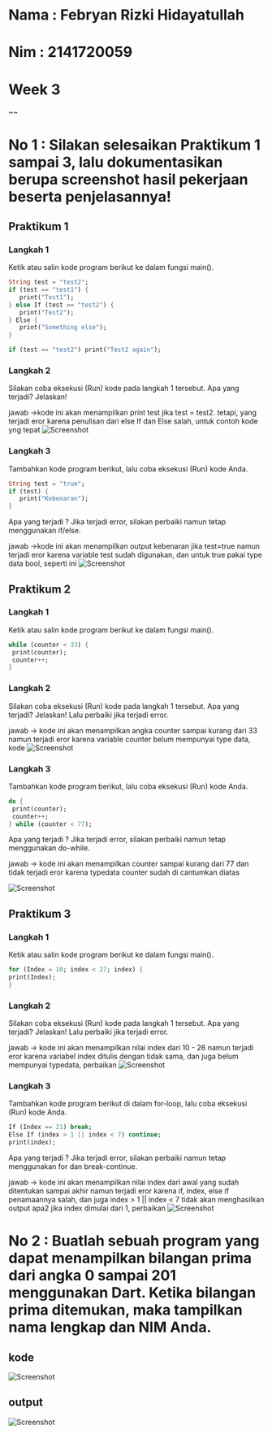 # Nama : Febryan Rizki Hidayatullah
# Nim : 2141720059
# Week 3

~~
# No 1 : Silakan selesaikan Praktikum 1 sampai 3, lalu dokumentasikan berupa screenshot hasil pekerjaan beserta penjelasannya!  
## Praktikum 1
### Langkah 1
Ketik atau salin kode program berikut ke dalam fungsi main().
```dart
String test = "test2";
if (test == "test1") {
   print("Test1");
} else If (test == "test2") {
   print("Test2");
} Else {
   print("Something else");
}

if (test == "test2") print("Test2 again");
```
### Langkah 2
Silakan coba eksekusi (Run) kode pada langkah 1 tersebut. Apa yang terjadi? Jelaskan!

jawab ->kode ini akan menampilkan print test jika test = test2. tetapi, yang terjadi eror karena penulisan dari else If dan Else salah, untuk contoh kode yng tepat
![Screenshot](docs/P1L1.png)

### Langkah 3
Tambahkan kode program berikut, lalu coba eksekusi (Run) kode Anda.
```dart
String test = "true";
if (test) {
   print("Kebenaran");
}
```
Apa yang terjadi ? Jika terjadi error, silakan perbaiki namun tetap menggunakan if/else.

 jawab ->kode ini akan menampilkan output kebenaran jika test=true namun terjadi eror karena variable test sudah digunakan, dan untuk true pakai type data bool, seperti ini
 ![Screenshot](docs/P1L3.png)

 ## Praktikum 2
 ### Langkah 1
 Ketik atau salin kode program berikut ke dalam fungsi main().
 ```dart
 while (counter < 33) {
  print(counter);
  counter++;
}
 ```

 ### Langkah 2
Silakan coba eksekusi (Run) kode pada langkah 1 tersebut. Apa yang terjadi? Jelaskan! Lalu perbaiki jika terjadi error.

jawab -> kode ini akan menampilkan angka counter sampai kurang dari 33 namun terjadi eror karena variable counter belum mempunyai type data, kode
 ![Screenshot](docs/P2L1.png)

 ### Langkah 3
 Tambahkan kode program berikut, lalu coba eksekusi (Run) kode Anda.
 ```dart
 do {
  print(counter);
  counter++;
} while (counter < 77);
 ```
 Apa yang terjadi ? Jika terjadi error, silakan perbaiki namun tetap menggunakan do-while.

 jawab -> kode ini akan menampilkan counter sampai kurang dari 77 dan tidak terjadi eror karena typedata counter sudah di cantumkan diatas

  ![Screenshot](docs/P2L3.png)

  ## Praktikum 3
  ### Langkah 1
  Ketik atau salin kode program berikut ke dalam fungsi main().
  ```dart
  for (Index = 10; index < 27; index) {
  print(Index);
}
  ```
  ### Langkah 2
  Silakan coba eksekusi (Run) kode pada langkah 1 tersebut. Apa yang terjadi? Jelaskan! Lalu perbaiki jika terjadi error.

  jawab -> kode ini akan menampilkan nilai index dari 10 - 26 namun terjadi eror karena variabel index ditulis dengan tidak sama, dan juga belum mempunyai typedata, perbaikan
   ![Screenshot](docs/P3L1.png)

   ### Langkah 3
   Tambahkan kode program berikut di dalam for-loop, lalu coba eksekusi (Run) kode Anda.
   ```dart
   If (Index == 21) break;
Else If (index > 1 || index < 7) continue;
print(index);
   ```
   Apa yang terjadi ? Jika terjadi error, silakan perbaiki namun tetap menggunakan for dan break-continue.

   jawab -> kode ini akan menampilkan nilai index dari awal yang sudah ditentukan sampai akhir namun terjadi eror karena if, index, else if penamaannya salah, dan juga index > 1 || index < 7 tidak akan menghasilkan output apa2 jika index dimulai dari 1, perbaikan
   ![Screenshot](docs/P3L3.png)
# No 2 : Buatlah sebuah program yang dapat menampilkan bilangan prima dari angka 0 sampai 201 menggunakan Dart. Ketika bilangan prima ditemukan, maka tampilkan nama lengkap dan NIM Anda.

## kode
![Screenshot](docs/tugas.png)
## output
![Screenshot](docs/output.png)